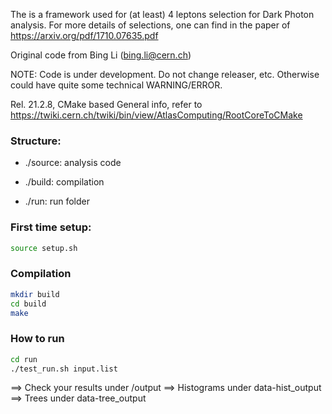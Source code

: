 The is a framework used for (at least) 4 leptons selection for Dark Photon analysis. 
For more details of selections, one can find in the paper of https://arxiv.org/pdf/1710.07635.pdf

Original code from Bing Li (bing.li@cern.ch)

NOTE: Code is under development. Do not change releaser, etc.
Otherwise could have quite some technical WARNING/ERROR.

Rel. 21.2.8, CMake based
General info, refer to
https://twiki.cern.ch/twiki/bin/view/AtlasComputing/RootCoreToCMake

### Structure:
* ./source: analysis code

* ./build: compilation

* ./run: run folder

### First time setup:
```bash
source setup.sh
```

### Compilation
```bash
mkdir build
cd build
make
```

### How to run
```bash
cd run
./test_run.sh input.list
```
==> Check your results under /output
==> Histograms under data-hist_output
==> Trees under data-tree_output

